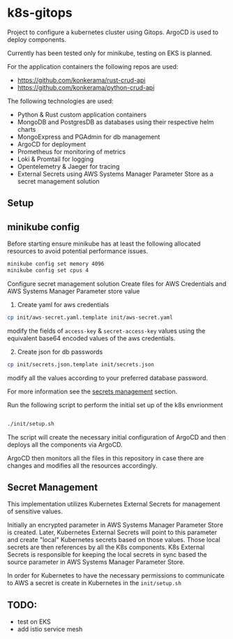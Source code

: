 # k8s-gitops

Project to configure a kubernetes cluster using Gitops. ArgoCD is used to deploy components. 

Currently has been tested only for minikube, testing on EKS is planned.

For the application containers the following repos are used:

- https://github.com/konkerama/rust-crud-api
- https://github.com/konkerama/python-crud-api

The following technologies are used:

- Python & Rust custom application containers
- MongoDB and PostgresDB as databases using their respective helm charts
- MongoExpress and PGAdmin for db management
- ArgoCD for deployment
- Prometheus for monitoring of metrics
- Loki & Promtail for logging
- Opentelemetry & Jaeger for tracing
- External Secrets using AWS Systems Manager Parameter Store as a secret management solution

## Setup

## minikube config

Before starting ensure minikube has at least the following allocated resources to avoid potential performance issues.

``` bash
minikube config set memory 4096
minikube config set cpus 4
```

Configure secret management solution
Create files for AWS Credentials and AWS Systems Manager Parameter store value

1. Create yaml for aws credentials

``` bash
cp init/aws-secret.yaml.template init/aws-secret.yaml
```

modify the fields of `access-key` & `secret-access-key` values using the equivalent base64 encoded values of the aws credentials.

2. Create json for db passwords

``` bash
cp init/secrets.json.template init/secrets.json
```

modify all the values according to your preferred database password.

For more information see the [secrets management](#secret-management) section.

Run the following script to perform the initial set up of the k8s envrionment

``` bash

./init/setup.sh

```

The script will create the necessary initial configuration of ArgoCD and then deploys all the components via ArgoCD.

ArgoCD then monitors all the files in this repository in case there are changes and modifies all the resources accordingly.

## Secret Management

This implementation utilizes Kubernetes External Secrets for management of sensitive values.

Initially an encrypted parameter in AWS Systems Manager Parameter Store is created. Later, Kubernetes External Secrets will point to this parameter and create "local" Kubernetes secrets based on those values. Those local secrets are then references by all the K8s components. K8s External Secrets is responsible for keeping the local secrets in sync based the source parameter in AWS Systems Manager Parameter Store.

In order for Kubernetes to have the necessary permissions to communicate to AWS a secret is create in Kubernetes in the `init/setup.sh`

## TODO:

- test on EKS
- add istio service mesh
